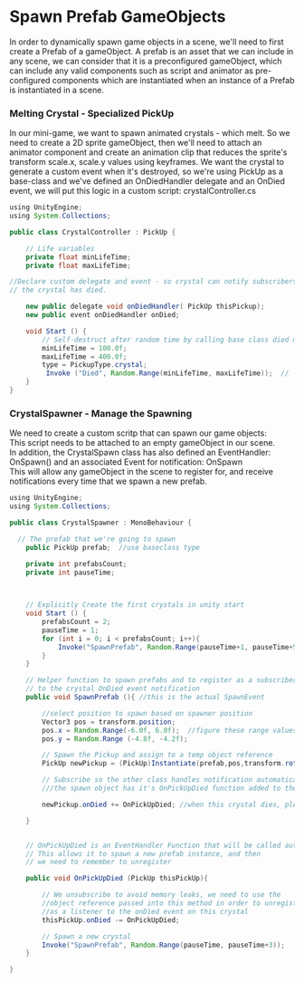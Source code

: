 # Spawn Prefab GameObjects

In order to dynamically spawn game objects in a scene, we'll need to first create a Prefab of a gameObject.  A prefab is an asset that we can include in any scene, we can consider that it is a preconfigured gameObject, which can include any valid components such as script and animator as pre-configured components which are instantiated when an instance of a Prefab is instantiated in a scene.

### Melting Crystal - Specialized PickUp

In our mini-game, we want to spawn animated crystals - which melt.  So we need to create a 2D sprite gameObject, then we'll need to attach an animator component and create an animation clip that reduces the sprite's transform scale.x, scale.y values using keyframes.  We want the crystal to generate a custom event when it's destroyed, so we're using PickUp as a base-class and we've defined an OnDiedHandler delegate and an OnDied event, we will put this logic in a custom script: crystalController.cs

```java
using UnityEngine;
using System.Collections;

public class CrystalController : PickUp {

    // Life variables
    private float minLifeTime;
    private float maxLifeTime;

//Declare custom delegate and event - so crystal can notify subscribers ( spawner ) when 
// the crystal has died.

    new public delegate void onDiedHandler( PickUp thisPickup);
    new public event onDiedHandler onDied; 

    void Start () {
        // Self-destruct after random time by calling base class died method
        minLifeTime = 100.0f;
        maxLifeTime = 400.0f;
        type = PickupType.crystal;
         Invoke ("Died", Random.Range(minLifeTime, maxLifeTime));  //
    }
}
```

### CrystalSpawner - Manage the Spawning

We need to create a custom scritp that can spawn our game objects:  
This script needs to be attached to an empty gameObject in our scene.  
In addition, the CrystalSpawn class has also defined an EventHandler: OnSpawn\(\) and an associated Event for notification: OnSpawn  
This will allow any gameObject in the scene to register for, and receive notifications every time that we spawn a new prefab.

```java
using UnityEngine;
using System.Collections;

public class CrystalSpawner : MonoBehaviour {

  // The prefab that we're going to spawn 
    public PickUp prefab;  //use baseclass type

    private int prefabsCount;
    private int pauseTime;

  

    // Explicitly Create the first crystals in unity start
    void Start () {
        prefabsCount = 2;
        pauseTime = 1;
        for (int i = 0; i < prefabsCount; i++){
            Invoke("SpawnPrefab", Random.Range(pauseTime+1, pauseTime+5)); 
        }
    }

    // Helper function to spawn prefabs and to register as a subscriber
    // to the crystal OnDied event notification
    public void SpawnPrefab (){ //this is the actual SpawnEvent

        //select position to spawn based on spawner position
        Vector3 pos = transform.position;
        pos.x = Random.Range(-6.0f, 6.0f);  //figure these range values based on scene geometry - move temp prefab to min, max positions
        pos.y = Random.Range (-4.8f, -4.2f);

        // Spawn the Pickup and assign to a temp object reference
        PickUp newPickup = (PickUp)Instantiate(prefab,pos,transform.rotation);

        // Subscribe so the other class handles notification automatically
        ///the spawn object has it's OnPickUpDied function added to the list of subscribers

        newPickup.onDied += OnPickUpDied; //when this crystal dies, please notify this spawn class

    }


    // OnPickUpDied is an EventHandler Function that will be called automatically when the pickup object instance dies
    // This allows it to spawn a new prefab instance, and then 
    // we need to remember to unregister

    public void OnPickUpDied (PickUp thisPickUp){

        // We unsubscribe to avoid memory leaks, we need to use the
        //object reference passed into this method in order to unregister
        //as a listener to the onDied event on this crystal
        thisPickUp.onDied -= OnPickUpDied;

        // Spawn a new crystal 
        Invoke("SpawnPrefab", Random.Range(pauseTime, pauseTime+3));
    }

}
```



